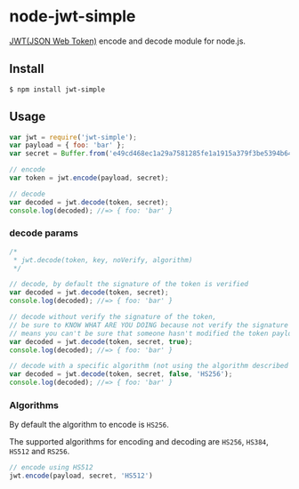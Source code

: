 # node-jwt-simple

[JWT(JSON Web Token)](http://self-issued.info/docs/draft-jones-json-web-token.html) encode and decode module for node.js.

## Install

    $ npm install jwt-simple

## Usage

```javascript
var jwt = require('jwt-simple');
var payload = { foo: 'bar' };
var secret = Buffer.from('e49cd468ec1a29a7581285fe1a1915a379f3be5394b64d147949320c009efca6c712dda4c9968a735cf7a1a3c68d51da6d4a5700616662f8588c0b52ae5a598c', 'hex');

// encode
var token = jwt.encode(payload, secret);

// decode
var decoded = jwt.decode(token, secret);
console.log(decoded); //=> { foo: 'bar' }
```

### decode params

```javascript
/*
 * jwt.decode(token, key, noVerify, algorithm)
 */

// decode, by default the signature of the token is verified
var decoded = jwt.decode(token, secret);
console.log(decoded); //=> { foo: 'bar' }

// decode without verify the signature of the token,
// be sure to KNOW WHAT ARE YOU DOING because not verify the signature
// means you can't be sure that someone hasn't modified the token payload
var decoded = jwt.decode(token, secret, true);
console.log(decoded); //=> { foo: 'bar' }

// decode with a specific algorithm (not using the algorithm described in the token payload)
var decoded = jwt.decode(token, secret, false, 'HS256');
console.log(decoded); //=> { foo: 'bar' }
```

### Algorithms

By default the algorithm to encode is `HS256`.

The supported algorithms for encoding and decoding are `HS256`, `HS384`, `HS512` and `RS256`.

```javascript
// encode using HS512
jwt.encode(payload, secret, 'HS512')
```

